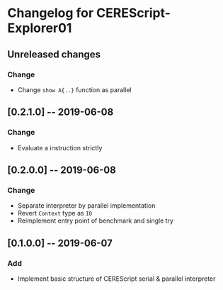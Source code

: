 Changelog for CEREScript-Explorer01
====

## Unreleased changes

### Change

* Change `show A{..}` function as parallel


## [0.2.1.0] -- 2019-06-08

### Change

* Evaluate a instruction strictly


## [0.2.0.0] -- 2019-06-08

### Change

* Separate interpreter by parallel implementation
* Revert `Context` type as `IO`
* Reimplement entry point of benchmark and single try


## [0.1.0.0] -- 2019-06-07

### Add

* Implement basic structure of CEREScript serial & parallel interpreter
